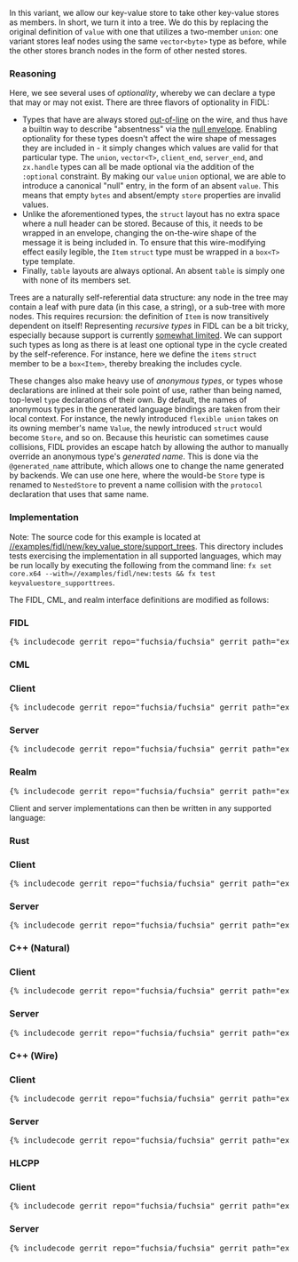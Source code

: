 In this variant, we allow our key-value store to take other key-value stores as
members. In short, we turn it into a tree. We do this by replacing the original
definition of `value` with one that utilizes a two-member `union`: one variant
stores leaf nodes using the same `vector<byte>` type as before, while the other
stores branch nodes in the form of other nested stores.

### Reasoning

Here, we see several uses of *optionality*, whereby we can declare a type that
may or may not exist. There are three flavors of optionality in FIDL:

- Types that have are always stored
  [out-of-line](/docs/reference/fidl/language/wire-format#primary_and_secondary_objects)
  on the wire, and thus have a builtin way to describe "absentness" via the
  [null envelope](/docs/reference/fidl/language/wire-format#envelopes). Enabling
  optionality for these types doesn't affect the wire shape of messages they are
  included in - it simply changes which values are valid for that particular
  type. The `union`, `vector<T>`, `client_end`, `server_end`, and `zx.handle`
  types can all be made optional via the addition of the `:optional` constraint.
  By making our `value` `union` optional, we are able to introduce a canonical
  "null" entry, in the form of an absent `value`. This means that empty `bytes`
  and absent/empty `store` properties are invalid values.
- Unlike the aforementioned types, the `struct` layout has no extra space where
  a null header can be stored. Because of this, it needs to be wrapped in an
  envelope, changing the on-the-wire shape of the message it is being included
  in. To ensure that this wire-modifying effect easily legible, the `Item`
  `struct` type must be wrapped in a `box<T>` type template.
- Finally, `table` layouts are always optional. An absent `table` is simply one
  with none of its members set.

Trees are a naturally self-referential data structure: any node in the tree may
contain a leaf with pure data (in this case, a string), or a sub-tree with more
nodes. This requires recursion: the definition of `Item` is now transitively
dependent on itself! Representing *recursive types* in FIDL can be a bit tricky,
especially because support is currently [somewhat
limited](https://fxbug.dev/35218). We can support such types as long as there is
at least one optional type in the cycle created by the self-reference. For
instance, here we define the `items` `struct` member to be a `box<Item>`,
thereby breaking the includes cycle.

<!-- TODO(fxbug.dev/35218): remove box<Item> once this lands -->

These changes also make heavy use of *anonymous types*, or types whose
declarations are inlined at their sole point of use, rather than being named,
top-level `type` declarations of their own. By default, the names of anonymous
types in the generated language bindings are taken from their local context. For
instance, the newly introduced `flexible union` takes on its owning member's
name `Value`, the newly introduced `struct` would become `Store`, and so on.
Because this heuristic can sometimes cause collisions, FIDL provides an escape
hatch by allowing the author to manually override an anonymous type's *generated
name*. This is done via the `@generated_name` attribute, which allows one to
change the name generated by backends. We can use one here, where the would-be
`Store` type is renamed to `NestedStore` to prevent a name collision with the
`protocol` declaration that uses that same name.

### Implementation

Note: The source code for this example is located at
[//examples/fidl/new/key_value_store/support_trees](/examples/fidl/new/key_value_store/support_trees).
This directory includes tests exercising the implementation in all supported
languages, which may be run locally by executing the following from
the command line: `fx set core.x64 --with=//examples/fidl/new:tests && fx test
keyvaluestore_supporttrees`.

The FIDL, CML, and realm interface definitions are modified as follows:

<div>
  <devsite-selector>
    <!-- FIDL -->
    <section>
      <h3 id="key_value_store-support_trees-fidl">FIDL</h3>
      <pre class="prettyprint">{% includecode gerrit_repo="fuchsia/fuchsia" gerrit_path="examples/fidl/new/key_value_store/support_trees/fidl/key_value_store.test.fidl" highlight="diff_1" %}</pre>
    </section>
    <!-- CML -->
    <section style="padding: 0px;">
      <h3>CML</h3>
      <devsite-selector style="margin: 0px; padding: 0px;">
        <section>
          <h3 id="key_value_store-support_trees-cml-client">Client</h3>
          <pre class="prettyprint">{% includecode gerrit_repo="fuchsia/fuchsia" gerrit_path="examples/fidl/new/key_value_store/support_trees/meta/client.cml" %}</pre>
        </section>
        <section>
          <h3 id="key_value_store-support_trees-server">Server</h3>
          <pre class="prettyprint">{% includecode gerrit_repo="fuchsia/fuchsia" gerrit_path="examples/fidl/new/key_value_store/support_trees/meta/server.cml" %}</pre>
        </section>
        <section>
          <h3 id="key_value_store-support_trees-realm">Realm</h3>
          <pre class="prettyprint">{% includecode gerrit_repo="fuchsia/fuchsia" gerrit_path="examples/fidl/new/key_value_store/support_trees/realm/meta/realm.cml" %}</pre>
        </section>
      </devsite-selector>
    </section>
  </devsite-selector>
</div>

Client and server implementations can then be written in any supported language:

<div>
  <devsite-selector>
    <!-- Rust -->
    <section style="padding: 0px;">
      <h3>Rust</h3>
      <devsite-selector style="margin: 0px; padding: 0px;">
        <section>
          <h3 id="key_value_store-support_trees-rust-client">Client</h3>
          <pre class="prettyprint lang-rust">{% includecode gerrit_repo="fuchsia/fuchsia" gerrit_path="examples/fidl/new/key_value_store/support_trees/rust/client/src/main.rs" highlight="diff_1,diff_2,diff_3" %}</pre>
        </section>
        <section>
          <h3 id="key_value_store-support_trees-rust-server">Server</h3>
          <pre class="prettyprint lang-rust">{% includecode gerrit_repo="fuchsia/fuchsia" gerrit_path="examples/fidl/new/key_value_store/support_trees/rust/server/src/main.rs" highlight="diff_1,diff_2,diff_3,diff_4,diff_5" %}</pre>
        </section>
      </devsite-selector>
    </section>
    <!-- C++ (Natural) -->
    <section style="padding: 0px;">
      <h3>C++ (Natural)</h3>
      <devsite-selector style="margin: 0px; padding: 0px;">
        <section>
          <h3 id="key_value_store-support_trees-cpp_natural-client">Client</h3>
          <pre class="prettyprint lang-cc">{% includecode gerrit_repo="fuchsia/fuchsia" gerrit_path="examples/fidl/new/key_value_store/support_trees/cpp_natural/TODO.md" region_tag="todo" %}</pre>
        </section>
        <section>
          <h3 id="key_value_store-support_trees-cpp_natural-server">Server</h3>
          <pre class="prettyprint lang-cc">{% includecode gerrit_repo="fuchsia/fuchsia" gerrit_path="examples/fidl/new/key_value_store/support_trees/cpp_natural/TODO.md" region_tag="todo" %}</pre>
        </section>
      </devsite-selector>
    </section>
    <!-- C++ (Wire) -->
    <section style="padding: 0px;">
      <h3>C++ (Wire)</h3>
      <devsite-selector style="margin: 0px; padding: 0px;">
        <section>
          <h3 id="key_value_store-support_trees-cpp_wire-client">Client</h3>
          <pre class="prettyprint lang-cc">{% includecode gerrit_repo="fuchsia/fuchsia" gerrit_path="examples/fidl/new/key_value_store/support_trees/cpp_wire/TODO.md" region_tag="todo" %}</pre>
        </section>
        <section>
          <h3 id="key_value_store-support_trees-cpp_wire-server">Server</h3>
          <pre class="prettyprint lang-cc">{% includecode gerrit_repo="fuchsia/fuchsia" gerrit_path="examples/fidl/new/key_value_store/support_trees/cpp_wire/TODO.md" region_tag="todo" %}</pre>
        </section>
      </devsite-selector>
    </section>
    <!-- HLCPP -->
    <section style="padding: 0px;">
      <h3 id="key_value_store-support_trees-hlcpp">HLCPP</h3>
      <devsite-selector style="margin: 0px; padding: 0px;">
        <section>
          <h3 id="key_value_store-support_trees-hlcpp-client">Client</h3>
          <pre class="prettyprint lang-cc">{% includecode gerrit_repo="fuchsia/fuchsia" gerrit_path="examples/fidl/new/key_value_store/support_trees/hlcpp/TODO.md" region_tag="todo" %}</pre>
        </section>
        <section>
          <h3 id="key_value_store-support_trees-hlcpp-server">Server</h3>
          <pre class="prettyprint lang-cc">{% includecode gerrit_repo="fuchsia/fuchsia" gerrit_path="examples/fidl/new/key_value_store/support_trees/hlcpp/TODO.md" region_tag="todo" %}</pre>
        </section>
      </devsite-selector>
    </section>
  </devsite-selector>
</div>
